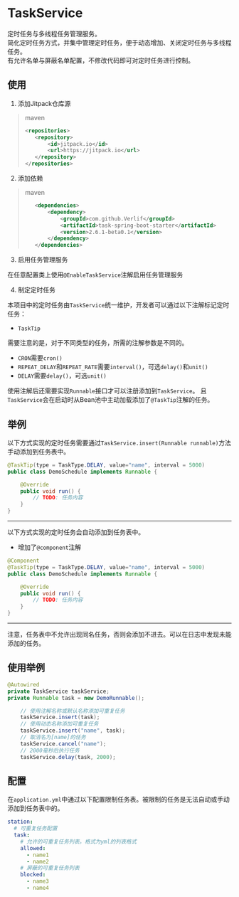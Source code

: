 # TaskService

定时任务与多线程任务管理服务。  
简化定时任务方式，并集中管理定时任务，便于动态增加、关闭定时任务与多线程任务。  
有允许名单与屏蔽名单配置，不修改代码即可对定时任务进行控制。

## 使用

1. 添加Jitpack仓库源

> maven
> ```xml
> <repositories>
>    <repository>
>        <id>jitpack.io</id>
>        <url>https://jitpack.io</url>
>    </repository>
> </repositories>
> ```

2. 添加依赖

> maven
> ```xml
>    <dependencies>
>        <dependency>
>            <groupId>com.github.Verlif</groupId>
>            <artifactId>task-spring-boot-starter</artifactId>
>            <version>2.6.1-beta0.1</version>
>        </dependency>
>    </dependencies>
> ```

3. 启用任务管理服务

在任意配置类上使用`@EnableTaskService`注解启用任务管理服务

4. 制定定时任务

本项目中的定时任务由`TaskService`统一维护，开发者可以通过以下注解标记定时任务：
- `TaskTip`

需要注意的是，对于不同类型的任务，所需的注解参数是不同的。
- `CRON`需要`cron()`
- `REPEAT_DELAY`和`REPEAT_RATE`需要`interval()`，可选`delay()`和`unit()`
- `DELAY`需要`delay()`，可选`unit()`

使用注解后还需要实现`Runnable`接口才可以注册添加到`TaskService`。
且`TaskService`会在启动时从Bean池中主动加载添加了`@TaskTip`注解的任务。

## 举例

以下方式实现的定时任务需要通过`TaskService.insert(Runnable runnable)`方法手动添加到任务表中。

```java
@TaskTip(type = TaskType.DELAY, value="name", interval = 5000)
public class DemoSchedule implements Runnable {

    @Override
    public void run() {
        // TODO: 任务内容
    }
}
```

------

以下方式实现的定时任务会自动添加到任务表中。
- 增加了`@component`注解
```java
@Component
@TaskTip(type = TaskType.DELAY, value="name", interval = 5000)
public class DemoSchedule implements Runnable {

    @Override
    public void run() {
        // TODO: 任务内容
    }
}
```

------

注意，任务表中不允许出现同名任务，否则会添加不进去。可以在日志中发现未能添加的任务。

## 使用举例

```java
@Autowired
private TaskService taskService;
private Runnable task = new DemoRunnable();

    // 使用注解名称或默认名称添加可重复任务
    taskService.insert(task);
    // 使用动态名称添加可重复任务
    taskService.insert("name", task);
    // 取消名为[name]的任务
    taskService.cancel("name");
    // 2000毫秒后执行任务
    taskService.delay(task, 2000);
```

## 配置
在`application.yml`中通过以下配置限制任务表。被限制的任务是无法自动或手动添加到任务表中的。
```yaml
station:
  # 可重复任务配置
  task:
    # 允许的可重复任务列表。格式为yml的列表格式
    allowed:
      - name1
      - name2
    # 屏蔽的可重复任务列表
    blocked:
      - name3
      - name4
```

